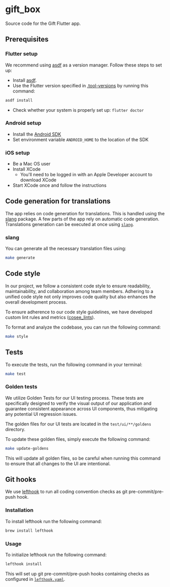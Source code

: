# gift_box

Source code for the Gift Flutter app.

## Prerequisites

### Flutter setup

We recommend using [asdf](https://asdf-vm.com/) as a version manager. Follow these steps to set up:

- Install [asdf](https://asdf-vm.com/guide/getting-started.html).
- Use the Flutter version specified in [.tool-versions](.tool-versions) by running this command:

```sh
asdf install
````

- Check whether your system is properly set up: `flutter doctor`

### Android setup

- Install the [Android SDK](https://developer.android.com/studio)
- Set environment variable `ANDROID_HOME` to the location of the SDK

### iOS setup

- Be a Mac OS user
- Install XCode
    - You'll need to be logged in with an Apple Developer account to download XCode
- Start XCode once and follow the instructions

## Code generation for translations

The app relies on code generation for translations. This is handled using the 
[slang](https://pub.dev/packages/slang) package.
A few parts of the app rely on automatic code generation. Translations generation can be executed at
once using [`slang`](#slang).

### slang

You can generate all the necessary translation files using:

```sh
make generate
```

## Code style

In our project, we follow a consistent code style to ensure readability, maintainability, and
collaboration among team members. Adhering to a unified code style not only improves code quality
but also enhances the overall development process.

To ensure adherence to our code style guidelines, we have developed custom lint rules and
metrics ([cosee_lints](https://pub.dev/packages/cosee_lints)).

To format and analyze the codebase, you can run the following command:

```sh
make style
```

## Tests

To execute the tests, run the following command in your terminal:

```sh
make test
```

### Golden tests

We utilize Golden Tests for our UI testing process. These tests are specifically designed to verify
the visual output of our application and guarantee consistent appearance across UI components, thus
mitigating any potential UI regression issues.

The golden files for our UI tests are located in the `test/ui/**/goldens` directory.

To update these golden files, simply execute the following command:

```sh
make update-goldens
```

This will update all golden files, so be careful when running this command to ensure that all
changes to the UI are intentional.

## Git hooks

We use [lefthook](https://github.com/evilmartians/lefthook) to run all coding convention checks as
git pre-commit/pre-push hook.

### Installation

To install lefthook run the following command:

```sh
brew install lefthook
```

### Usage

To initialize lefthook run the following command:

```sh
lefthook install
```

This will set up git pre-commit/pre-push hooks containing checks as configured
in [`lefthook.yaml`](lefthook.yaml).
